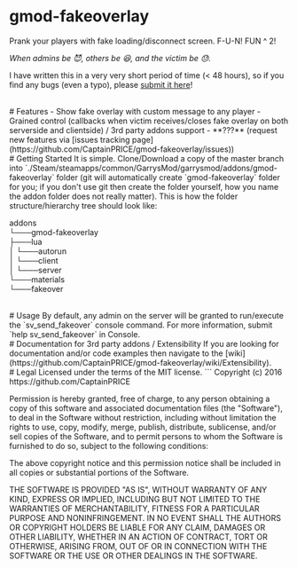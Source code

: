 # gmod-fakeoverlay
Prank your players with fake loading/disconnect screen. F-U-N! FUN ^ 2!

_When admins be 😈, others be 😆, and the victim be 😓._

I have written this in a very very short period of time (< 48 hours), so if you find any bugs (even a typo), please [submit it here](https://github.com/CaptainPRICE/gmod-fakeoverlay/issues/new)!

<br>
# Features
- Show fake overlay with custom message to any player
- Grained control (callbacks when victim receives/closes fake overlay on both serverside and clientside) / 3rd party addons support
- **???** (request new features via [issues tracking page](https://github.com/CaptainPRICE/gmod-fakeoverlay/issues))

<br>
# Getting Started
It is simple. Clone/Download a copy of the master branch into `./Steam/steamapps/common/GarrysMod/garrysmod/addons/gmod-fakeoverlay` folder (git will automatically create `gmod-fakeoverlay` folder for you; if you don't use git then create the folder yourself, how you name the addon folder does not really matter).  
This is how the folder structure/hierarchy tree should look like:

addons  
└───gmod-fakeoverlay  
    ├───lua  
    │   └───autorun  
    │       └───client  
    │       └───server  
    └───materials  
        └───fakeover  

<br>
# Usage
By default, any admin on the server will be granted to run/execute the `sv_send_fakeover` console command. For more information, submit `help sv_send_fakeover` in Console.

<br>
# Documentation for 3rd party addons / Extensibility
If you are looking for documentation and/or code examples then navigate to the [wiki](https://github.com/CaptainPRICE/gmod-fakeoverlay/wiki/Extensibility).

<br>
# Legal
Licensed under the terms of the MIT license.
```
Copyright (c) 2016 https://github.com/CaptainPRICE

Permission is hereby granted, free of charge, to any person obtaining a copy
of this software and associated documentation files (the "Software"), to deal
in the Software without restriction, including without limitation the rights
to use, copy, modify, merge, publish, distribute, sublicense, and/or sell
copies of the Software, and to permit persons to whom the Software is
furnished to do so, subject to the following conditions:

The above copyright notice and this permission notice shall be included in all
copies or substantial portions of the Software.

THE SOFTWARE IS PROVIDED "AS IS", WITHOUT WARRANTY OF ANY KIND, EXPRESS OR
IMPLIED, INCLUDING BUT NOT LIMITED TO THE WARRANTIES OF MERCHANTABILITY,
FITNESS FOR A PARTICULAR PURPOSE AND NONINFRINGEMENT. IN NO EVENT SHALL THE
AUTHORS OR COPYRIGHT HOLDERS BE LIABLE FOR ANY CLAIM, DAMAGES OR OTHER
LIABILITY, WHETHER IN AN ACTION OF CONTRACT, TORT OR OTHERWISE, ARISING FROM,
OUT OF OR IN CONNECTION WITH THE SOFTWARE OR THE USE OR OTHER DEALINGS IN THE
SOFTWARE.
```
